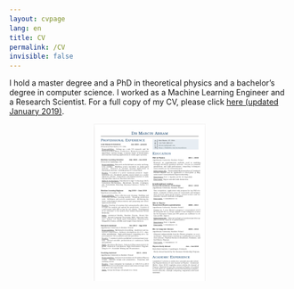 ```yaml
---
layout: cvpage
lang: en
title: CV
permalink: /CV
invisible: false
---
```


I hold a master degree and a PhD in theoretical physics and a bachelor’s degree in computer science. I worked as a Machine Learning Engineer and a Research Scientist. For a full copy of my CV, please click [here (updated January 2019)](/assets/abram_cv.pdf).

<center>
<a href="/assets/abram_cv.pdf" rel="Abram CV" style="text-decoration: none">
    <img src="/assets/cv_teaser.png" width="200" hspace="20"/>
</a>
</center>

